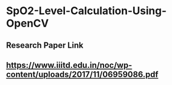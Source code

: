 # SpO2-Level-Calculation-Using-OpenCV

## Research Paper Link
## https://www.iiitd.edu.in/noc/wp-content/uploads/2017/11/06959086.pdf
